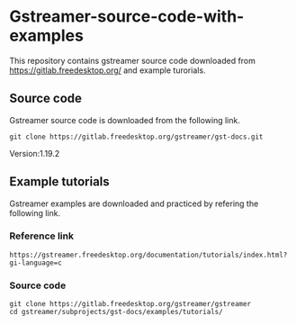 # Gstreamer-source-code-with-examples
This repository contains gstreamer source code downloaded from https://gitlab.freedesktop.org/ and example turorials.

## Source code
Gstreamer source code is downloaded from the following link.
```
git clone https://gitlab.freedesktop.org/gstreamer/gst-docs.git
```
Version:1.19.2

## Example tutorials
Gstreamer examples are downloaded and practiced by refering the following link.

### Reference link
```
https://gstreamer.freedesktop.org/documentation/tutorials/index.html?gi-language=c
```
### Source code
```
git clone https://gitlab.freedesktop.org/gstreamer/gstreamer
cd gstreamer/subprojects/gst-docs/examples/tutorials/
```
